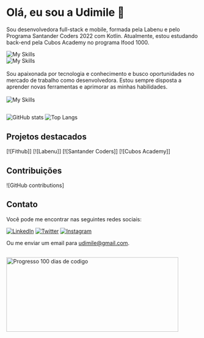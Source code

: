 # Olá, eu sou a Udimile 👋
Sou desenvolvedora full-stack e mobile, formada pela Labenu e pelo Programa Santander Coders 2022 com Kotlin. Atualmente, estou estudando back-end pela Cubos Academy no programa Ifood 1000.

![My Skills](https://skills.thijs.gg/icons?i=css,html,js,ts,react,materialui,styledcomponents&theme=dark)
<br>
![My Skills](https://skills.thijs.gg/icons?i=java,kotlin,nodejs,postgres,mysql,express,regex&theme=dark)
<br><br>
Sou apaixonada por tecnologia e conhecimento e busco oportunidades no mercado de trabalho como desenvolvedora. Estou sempre disposta a aprender novas ferramentas e aprimorar as minhas habilidades.
<br><br>
![My Skills](https://skills.thijs.gg/icons?i=postman,androidstudio,idea,vscode,insomnia,git&theme=dark)
##
![GitHub stats](https://github-readme-stats-udimile.vercel.app/api?username=udimile&show_icons=true&theme=dark&include_all_commits=true)
![Top Langs](https://github-readme-stats-udimile.vercel.app/api/top-langs/?username=udimile&show_icons=true&theme=dark&include_all_commits=true)


## Projetos destacados
[![Fithub]] [![Labenu]] [![Santander Coders]] [![Cubos Academy]]

## Contribuições
![GitHub contributions]

## Contato
Você pode me encontrar nas seguintes redes sociais:

[![LinkedIn](https://skills.thijs.gg/icons?i=linkedin&theme=dark)](https://www.linkedin.com/in/udimile/) [![Twitter](https://skills.thijs.gg/icons?i=twitter&theme=dark)](https://twitter.com/udimile) [![Instagram](https://skills.thijs.gg/icons?i=instagram&theme=dark)](https://instagram.com/udimile_)

Ou me enviar um email para <a href = "mailto:udimile@gmail.com" >udimile@gmail.com<a/>.

##

<div>
 <a href="https://100-dias-de-codigo-github-readme.vercel.app/?username=udimile">
  <img src="https://100-dias-de-codigo-github-readme.vercel.app/?username=udimile" width="450" height="195" alt="Progresso 100 dias de codigo">
</a>
</div>

